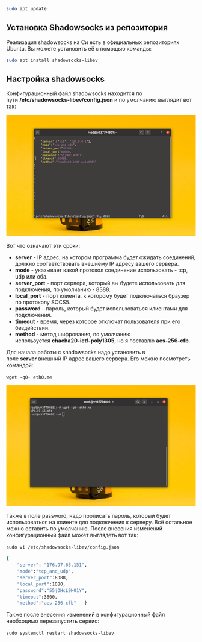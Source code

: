 ```sh
sudo apt update
```

## Установка Shadowsocks из репозитория

Реализация shadowsocks на Си есть в официальных репозиториях Ubuntu. Вы можете установить её с помощью команды:

```sh
sudo apt install shadowsocks-libev
```
## Настройка shadowsocks

Конфигурационный файл shadowsocks находится по пути **/etc/shadowsocks-libev/config.json** и по умолчанию выглядит вот так:

![](src/shadowsocks6-903x576.png)

Вот что означают эти сроки:

- **server** - IP адрес, на котором программа будет ожидать соединений, должно соответствовать внешнему IP адресу вашего сервера.
- **mode** - указывает какой протокол соединение использовать - tcp, udp или оба.
- **server_port** - порт сервера, который вы будете использовать для подключения, по умолчанию - 8388.
- **local_port** - порт клиента, к которому будет подключаться браузер по протоколу SOCS5.
- **password** - пароль, который будет использоваться клиентами для подключения.
- **timeout** - время, через которое отключат пользователя при его бездействии.
- **method** - метод шифрования, по умолчанию используется **chacha20-ietf-poly1305**, но я поставлю **aes-256-cfb**.

Для начала работы с shadowsocks надо установить в поле **server** внешний IP адрес вашего сервера. Его можно посмотреть командой:

`wget -qO- eth0.me`

![](src/shadowsocks7-903x576.png)

Также в поле password, надо прописать пароль, который будет использоваться на клиенте для подключения к серверу. Всё остальное можно оставить по умолчанию. После внесения изменений конфигурационный файл может выглядеть вот так:

`sudo vi /etc/shadowsocks-libev/config.json`

```sh
{
	"server": "176.97.65.151",
	"mode":"tcp_and_udp",   
	"server_port":8388,   
	"local_port":1080,   
	"password":"55jOHcL9H01Y",   
	"timeout":3600,   
	"method":"aes-256-cfb"   }
```

Также после внесения изменений в конфигурационный файл необходимо перезапустить сервис:

`sudo systemctl restart shadowsocks-libev`
